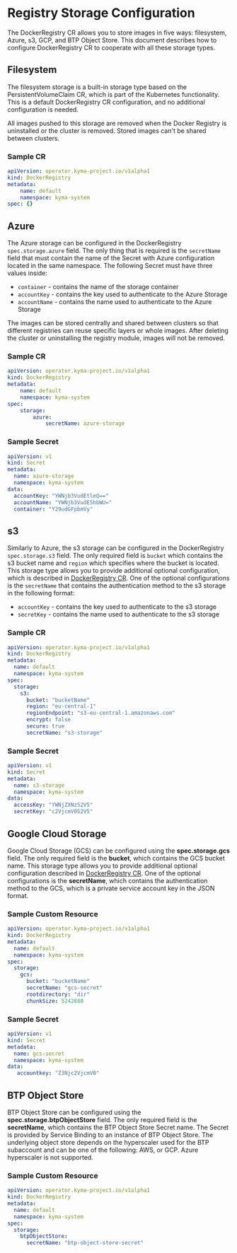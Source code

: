 # Registry Storage Configuration

The DockerRegistry CR allows you to store images in five ways: filesystem, Azure, s3, GCP, and BTP Object Store. This document describes how to configure DockerRegistry CR to cooperate with all these storage types.

## Filesystem

The filesystem storage is a built-in storage type based on the PersistentVolumeClaim CR, which is part of the Kubernetes functionality. This is a default DockerRegistry CR configuration, and no additional configuration is needed.

All images pushed to this storage are removed when the Docker Registry is uninstalled or the cluster is removed. Stored images can't be shared between clusters.

### Sample CR

```yaml
apiVersion: operator.kyma-project.io/v1alpha1
kind: DockerRegistry
metadata:
    name: default
    namespace: kyma-system
spec: {}
```

## Azure

The Azure storage can be configured in the DockerRegistry `spec.storage.azure` field. The only thing that is required is the `secretName` field that must contain the name of the Secret with Azure configuration located in the same namespace. The following Secret must have three values inside:

* `container` - contains the name of the storage container
* `accountKey` - contains the key used to authenticate to the Azure Storage
* `accountName` - contains the name used to authenticate to the Azure Storage

The images can be stored centrally and shared between clusters so that different registries can reuse specific layers or whole images. After deleting the cluster or uninstalling the registry module, images will not be removed.

### Sample CR

```yaml
apiVersion: operator.kyma-project.io/v1alpha1
kind: DockerRegistry
metadata:
    name: default
    namespace: kyma-system
spec:
    storage:
        azure:
            secretName: azure-storage
```

### Sample Secret

```yaml
apiVersion: v1
kind: Secret
metadata:
  name: azure-storage
  namespace: kyma-system
data:
  accountKey: "YWNjb3VudEtleQ=="
  accountName: "YWNjb3VudE5hbWU="
  container: "Y29udGFpbmVy"
```

## s3

Similarly to Azure, the s3 storage can be configured in the DockerRegistry `spec.storage.s3` field. The only required field is `bucket` which contains the s3 bucket name and `region` which specifies where the bucket is located. This storage type allows you to provide additional optional configuration, which is described in [DockerRegistry CR](../resources/06-20-docker-registry-cr.md). One of the optional configurations is the `secretName` that contains the authentication method to the s3 storage in the following format:

* `accountKey` - contains the key used to authenticate to the s3 storage
* `secretKey` - contains the name used to authenticate to the s3 storage

### Sample CR

```yaml
apiVersion: operator.kyma-project.io/v1alpha1
kind: DockerRegistry
metadata:
  name: default
  namespace: kyma-system
spec:
  storage:
    s3:
      bucket: "bucketName"
      region: "eu-central-1"
      regionEndpoint: "s3-eu-central-1.amazonaws.com"
      encrypt: false
      secure: true
      secretName: "s3-storage"
```

### Sample Secret

```yaml
apiVersion: v1
kind: Secret
metadata:
  name: s3-storage
  namespace: kyma-system
data:
  accessKey: "YWNjZXNzS2V5"
  secretKey: "c2VjcmV0S2V5"
```

## Google Cloud Storage

Google Cloud Storage (GCS) can be configured using the **spec.storage.gcs** field. The only required field is the **bucket**, which contains the GCS bucket name. This storage type allows you to provide additional optional configuration described in [DockerRegistry CR](../resources/06-20-docker-registry-cr.md). One of the optional configurations is the **secretName**, which contains the authentication method to the GCS, which is a private service account key in the JSON format.

### Sample Custom Resource

```yaml
apiVersion: operator.kyma-project.io/v1alpha1
kind: DockerRegistry
metadata:
  name: default
  namespace: kyma-system
spec:
  storage:
    gcs:
      bucket: "bucketName"
      secretName: "gcs-secret"
      rootdirectory: "dir"
      chunkSize: 5242880
```

### Sample Secret

```yaml
apiVersion: v1
kind: Secret
metadata:
  name: gcs-secret
  namespace: kyma-system
data:
   accountkey: "Z3Njc2VjcmV0"
```

## BTP Object Store

BTP Object Store can be configured using the **spec.storage.btpObjectStore** field. The only required field is the **secretName**, which contains the BTP Object Store Secret name.
The Secret is provided by Service Binding to an instance of BTP Object Store. The underlying object store depends on the hyperscaler used for the BTP subaccount and can be one of the following: AWS, or GCP.
Azure hyperscaler is not supported.

### Sample Custom Resource

```yaml
apiVersion: operator.kyma-project.io/v1alpha1
kind: DockerRegistry
metadata:
  name: default
  namespace: kyma-system
spec:
  storage:
    btpObjectStore:
      secretName: "btp-object-store-secret"
```